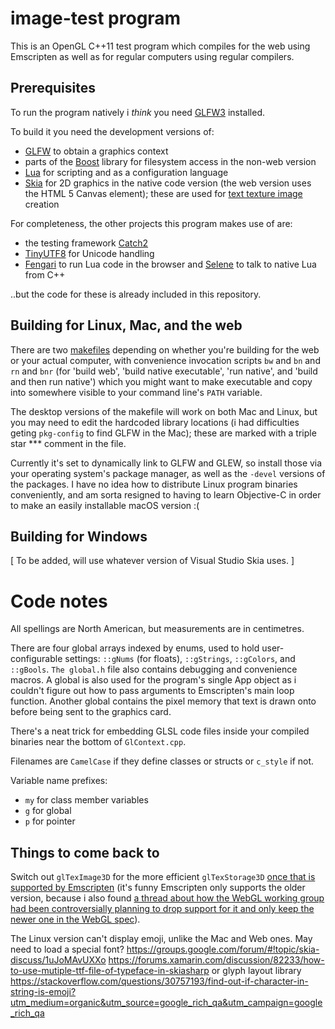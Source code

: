 # image-test program

This is an OpenGL C++11 test program which compiles for the web using Emscripten as well as for regular computers using regular compilers.

## Prerequisites

To run the program natively i *think* you need [GLFW3](http://www.glfw.org/) installed.

To build it you need the development versions of:
* [GLFW](http://www.glfw.org/) to obtain a graphics context
* parts of the [Boost](https://www.boost.org/) library for filesystem access in the non-web version
* [Lua](https://www.lua.org/) for scripting and as a configuration language 
* [Skia](https://skia.org/) for 2D graphics in the native code version (the web version uses the HTML 5 Canvas element); these are used for [text texture image](https://webgl2fundamentals.org/webgl/lessons/webgl-text-texture.html) creation

For completeness, the other projects this program makes use of are:
* the testing framework [Catch2](https://github.com/catchorg/Catch2)
* [TinyUTF8](https://github.com/DuffsDevice/tinyutf8) for Unicode handling
* [Fengari](https://fengari.io/) to run Lua code in the browser and [Selene](https://github.com/jeremyong/Selene) to talk to native Lua from C++

..but the code for these is already included in this repository.

## Building for Linux, Mac, and the web

There are two [makefiles](https://en.wikipedia.org/wiki/Makefile) depending on whether you're building for the web or your actual computer, with convenience invocation scripts `bw` and `bn` and `rn` and `bnr` (for 'build web', 'build native executable', 'run native', and 'build and then run native') which you might want to make executable and copy into somewhere visible to your command line's `PATH` variable.

The desktop versions of the makefile will work on both Mac and Linux, but you may need to edit the hardcoded library locations (i had difficulties geting `pkg-config` to find GLFW in the Mac); these are marked with a triple star *** comment in the file.

Currently it's set to dynamically link to GLFW and GLEW, so install those via your operating system's package manager, as well as the `-devel` versions of the packages. I have no idea how to distribute Linux program binaries conveniently, and am sorta resigned to having to learn Objective-C in order to make an easily installable macOS version :(

## Building for Windows

[ To be added, will use whatever version of Visual Studio Skia uses. ]

# Code notes

All spellings are North American, but measurements are in centimetres.

There are four global arrays indexed by enums, used to hold user-configurable settings: `::gNums` (for floats), `::gStrings`, `::gColors`, and `::gBools`. `The global.h` file also contains debugging and convenience macros. A global is also used for the program's single App object as i couldn't figure out how to pass arguments to Emscripten's main loop function. Another global contains the pixel memory that text is drawn onto before being sent to the graphics card.

There's a neat trick for embedding GLSL code files inside your compiled binaries near the bottom of `GlContext.cpp`.

Filenames are `CamelCase` if they define classes or structs or `c_style` if not.

Variable name prefixes:
* `my` for class member variables
* `g` for global
* `p` for pointer

## Things to come back to

Switch out `glTexImage3D` for the more efficient `glTexStorage3D` [once that is supported by Emscripten](https://github.com/kripken/emscripten/issues/5747) (it's funny Emscripten only supports the older version, because i also found [a thread about how the WebGL working group had been controversially planning to drop support for it and only keep the newer one in the WebGL spec](https://www.khronos.org/webgl/public-mailing-list/public_webgl/1410/msg00033.php)).

The Linux version can't display emoji, unlike the Mac and Web ones. May need to load a special font? https://groups.google.com/forum/#!topic/skia-discuss/1uJoMAvUXXo https://forums.xamarin.com/discussion/82233/how-to-use-mutiple-ttf-file-of-typeface-in-skiasharp or glyph layout library https://stackoverflow.com/questions/30757193/find-out-if-character-in-string-is-emoji?utm_medium=organic&utm_source=google_rich_qa&utm_campaign=google_rich_qa




